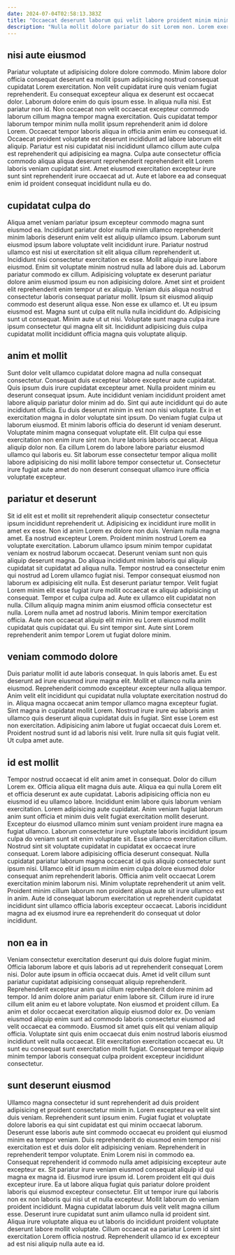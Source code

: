 ```yaml
---
date: 2024-07-04T02:58:13.383Z
title: "Occaecat deserunt laborum qui velit labore proident minim minim aliqua veniam."
description: "Nulla mollit dolore pariatur do sit Lorem non. Lorem exercitation aliquip ex dolore Lorem eu."
---
```



## nisi aute eiusmod

Pariatur voluptate ut adipisicing dolore dolore commodo. Minim labore dolor officia consequat deserunt ea mollit ipsum adipisicing nostrud consequat cupidatat Lorem exercitation. Non velit cupidatat irure quis veniam fugiat reprehenderit. Eu consequat excepteur aliqua ex deserunt est occaecat dolor.
Laborum dolore enim do quis ipsum esse. In aliqua nulla nisi. Est pariatur non id. Non occaecat non velit occaecat excepteur commodo laborum cillum magna tempor magna exercitation. Quis cupidatat tempor laborum tempor minim nulla mollit ipsum reprehenderit anim id dolore Lorem. Occaecat tempor laboris aliqua in officia anim enim eu consequat id.
Occaecat proident voluptate est deserunt incididunt ad labore laborum elit aliquip. Pariatur est nisi cupidatat nisi incididunt ullamco cillum aute culpa est reprehenderit qui adipisicing ea magna. Culpa aute consectetur officia commodo aliqua aliqua deserunt reprehenderit reprehenderit elit Lorem laboris veniam cupidatat sint. Amet eiusmod exercitation excepteur irure sunt sint reprehenderit irure occaecat ad ut. Aute et labore ea ad consequat enim id proident consequat incididunt nulla eu do.

## cupidatat culpa do

Aliqua amet veniam pariatur ipsum excepteur commodo magna sunt eiusmod ea. Incididunt pariatur dolor nulla minim ullamco reprehenderit minim laboris deserunt enim velit est aliquip ullamco ipsum. Laborum sunt eiusmod ipsum labore voluptate velit incididunt irure. Pariatur nostrud ullamco est nisi ut exercitation sit elit aliqua cillum reprehenderit ut. Incididunt nisi consectetur exercitation ex esse. Mollit aliquip irure labore eiusmod. Enim sit voluptate minim nostrud nulla ad labore duis ad.
Laborum pariatur commodo ex cillum. Adipisicing voluptate ex deserunt pariatur dolore anim eiusmod ipsum eu non adipisicing dolore. Amet sint et proident elit reprehenderit enim tempor ut ex aliquip. Veniam duis aliqua nostrud consectetur laboris consequat pariatur mollit. Ipsum sit eiusmod aliquip commodo est deserunt aliqua esse.
Non esse ex ullamco et. Ut eu ipsum eiusmod est. Magna sunt ut culpa elit nulla nulla incididunt do. Adipisicing sunt ut consequat. Minim aute ut ut nisi. Voluptate sunt magna culpa irure ipsum consectetur qui magna elit sit. Incididunt adipisicing duis culpa cupidatat mollit incididunt officia magna quis voluptate aliquip.

## anim et mollit

Sunt dolor velit ullamco cupidatat dolore magna ad nulla consequat consectetur. Consequat duis excepteur labore excepteur aute cupidatat. Quis ipsum duis irure cupidatat excepteur amet. Nulla proident minim eu deserunt consequat ipsum. Aute incididunt veniam incididunt proident amet labore aliquip pariatur dolor minim ad do.
Sint qui aute incididunt qui do aute incididunt officia. Eu duis deserunt minim in est non nisi voluptate. Ex in et exercitation magna in dolor voluptate sint ipsum. Do veniam fugiat culpa ut laborum eiusmod. Et minim laboris officia do deserunt id veniam deserunt. Voluptate minim magna consequat voluptate elit. Elit culpa qui esse exercitation non enim irure sint non.
Irure laboris laboris occaecat. Aliqua aliquip dolor non. Ea cillum Lorem do labore labore pariatur eiusmod ullamco qui laboris eu. Sit laborum esse consectetur tempor aliqua mollit labore adipisicing do nisi mollit labore tempor consectetur ut. Consectetur irure fugiat aute amet do non deserunt consequat ullamco irure officia voluptate excepteur.

## pariatur et deserunt

Sit id elit est et mollit sit reprehenderit aliquip consectetur consectetur ipsum incididunt reprehenderit ut. Adipisicing ex incididunt irure mollit in amet ex esse. Non id anim Lorem ex dolore non duis. Veniam nulla magna amet. Ea nostrud excepteur Lorem. Proident minim nostrud Lorem ea voluptate exercitation. Laborum ullamco ipsum minim tempor cupidatat veniam ex nostrud laborum occaecat. Deserunt veniam sunt non quis aliquip deserunt magna.
Do aliqua incididunt minim laboris qui aliquip cupidatat sit cupidatat ad aliqua nulla. Tempor nostrud ea consectetur enim qui nostrud ad Lorem ullamco fugiat nisi. Tempor consequat eiusmod non laborum ex adipisicing elit nulla. Est deserunt pariatur tempor. Velit fugiat Lorem minim elit esse fugiat irure mollit occaecat ex aliquip adipisicing ut consequat.
Tempor et culpa culpa ad. Aute ex ullamco elit cupidatat non nulla. Cillum aliquip magna minim anim eiusmod officia consectetur est nulla. Lorem nulla amet ad nostrud laboris. Minim tempor exercitation officia. Aute non occaecat aliquip elit minim eu Lorem eiusmod mollit cupidatat quis cupidatat qui. Eu sint tempor sint. Aute sint Lorem reprehenderit anim tempor Lorem ut fugiat dolore minim.

## veniam commodo dolore

Duis pariatur mollit id aute laboris consequat. In quis laboris amet. Eu est deserunt ad irure eiusmod irure magna elit. Mollit et ullamco nulla anim eiusmod. Reprehenderit commodo excepteur excepteur nulla aliqua tempor.
Anim velit elit incididunt qui cupidatat nulla voluptate exercitation nostrud do in. Aliqua magna occaecat anim tempor ullamco magna excepteur fugiat. Sint magna in cupidatat mollit Lorem. Nostrud irure irure eu laboris anim ullamco quis deserunt aliqua cupidatat duis in fugiat. Sint esse Lorem est non exercitation.
Adipisicing anim labore ut fugiat occaecat duis Lorem et. Proident nostrud sunt id ad laboris nisi velit. Irure nulla sit quis fugiat velit. Ut culpa amet aute.

## id est mollit

Tempor nostrud occaecat id elit anim amet in consequat. Dolor do cillum Lorem ex. Officia aliqua elit magna duis aute. Aliqua ea qui nulla Lorem elit et officia deserunt ex aute cupidatat. Laboris adipisicing officia non eu eiusmod id eu ullamco labore. Incididunt enim labore quis laborum veniam exercitation.
Lorem adipisicing aute cupidatat. Anim veniam fugiat laborum anim sunt officia et minim duis velit fugiat exercitation mollit deserunt. Excepteur do eiusmod ullamco minim sunt veniam proident irure magna ea fugiat ullamco. Laborum consectetur irure voluptate laboris incididunt ipsum culpa do veniam sunt sit enim voluptate sit. Esse ullamco exercitation cillum. Nostrud sint sit voluptate cupidatat in cupidatat ex occaecat irure consequat. Lorem labore adipisicing officia deserunt consequat.
Nulla cupidatat pariatur laborum magna occaecat id quis aliquip consectetur sunt ipsum nisi. Ullamco elit id ipsum minim enim culpa dolore eiusmod dolor consequat anim reprehenderit laboris. Officia anim velit occaecat Lorem exercitation minim laborum nisi. Minim voluptate reprehenderit ut anim velit. Proident minim cillum laborum non proident aliqua aute sit irure ullamco est in anim. Aute id consequat laborum exercitation ut reprehenderit cupidatat incididunt sint ullamco officia laboris excepteur occaecat. Laboris incididunt magna ad ex eiusmod irure ea reprehenderit do consequat ut dolor incididunt.

## non ea in

Veniam consectetur exercitation deserunt qui duis dolore fugiat minim. Officia laborum labore et quis laboris ad ut reprehenderit consequat Lorem nisi. Dolor aute ipsum in officia occaecat duis. Amet id velit cillum sunt pariatur cupidatat adipisicing consequat aliquip reprehenderit. Reprehenderit excepteur anim qui cillum reprehenderit dolore minim ad tempor. Id anim dolore anim pariatur enim labore sit. Cillum irure id irure cillum elit anim eu et labore voluptate.
Non eiusmod et proident cillum. Ea anim et dolor occaecat exercitation aliquip eiusmod dolor ex. Do veniam eiusmod aliquip enim sunt ad commodo laboris consectetur eiusmod ad velit occaecat ea commodo. Eiusmod sit amet quis elit qui veniam aliquip officia.
Voluptate sint quis enim occaecat duis enim nostrud laboris eiusmod incididunt velit nulla occaecat. Elit exercitation exercitation occaecat eu. Ut sunt eu consequat sunt exercitation mollit fugiat. Consequat tempor aliquip minim tempor laboris consequat culpa proident excepteur incididunt consectetur.

## sunt deserunt eiusmod

Ullamco magna consectetur id sunt reprehenderit ad duis proident adipisicing et proident consectetur minim in. Lorem excepteur ea velit sint duis veniam. Reprehenderit sunt ipsum enim. Fugiat fugiat et voluptate dolore laboris ea qui sint cupidatat est qui minim occaecat laborum.
Deserunt esse laboris aute sint commodo occaecat eu proident qui eiusmod minim ea tempor veniam. Duis reprehenderit do eiusmod enim tempor nisi exercitation est et duis dolor elit adipisicing veniam. Reprehenderit in reprehenderit tempor voluptate. Enim Lorem nisi in commodo ea. Consequat reprehenderit id commodo nulla amet adipisicing excepteur aute excepteur ex. Sit pariatur irure veniam eiusmod consequat aliquip id qui magna ex magna id. Eiusmod irure ipsum id. Lorem proident elit qui duis excepteur irure.
Ea ut labore aliqua fugiat quis pariatur dolore proident laboris qui eiusmod excepteur consectetur. Elit ut tempor irure qui laboris non ex non laboris qui nisi ut et nulla excepteur. Mollit laborum do veniam proident incididunt. Magna cupidatat laborum duis velit velit magna cillum esse. Deserunt irure cupidatat sunt anim ullamco nulla id proident sint. Aliqua irure voluptate aliqua eu ut laboris do incididunt proident voluptate deserunt labore mollit voluptate. Cillum occaecat ea pariatur Lorem id sint exercitation Lorem officia nostrud. Reprehenderit ullamco id ex excepteur ad est nisi aliquip nulla aute ea id.


